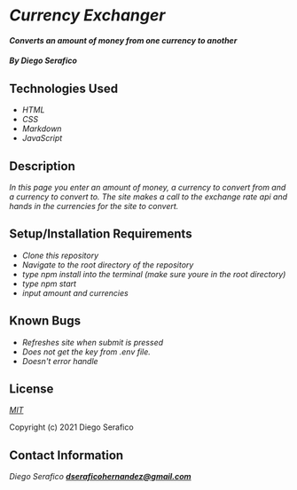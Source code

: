 # _Currency Exchanger_

#### _Converts an amount of money from one currency to another_

#### _**By Diego Serafico**_

## Technologies Used

* _HTML_
* _CSS_
* _Markdown_
* _JavaScript_

## Description

_In this page you enter an amount of money, a currency to convert from and a currency to convert to. The site makes a call to the exchange rate api and hands in the currencies for the site to convert._

## Setup/Installation Requirements

* _Clone this repository_
* _Navigate to the root directory of the repository_
* _type npm install into the terminal (make sure youre in the root directory)_
* _type npm start_
* _input amount and currencies_

## Known Bugs

* _Refreshes site when submit is pressed_
* _Does not get the key from .env file._
* _Doesn't error handle_

## License

_[MIT](https://opensource.org/licenses/MIT)_

Copyright (c) 2021 Diego Serafico

## Contact Information

_Diego Serafico **dseraficohernandez@gmail.com**_